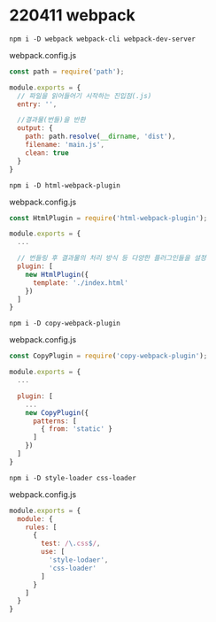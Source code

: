 # 220411 webpack

```shell
npm i -D webpack webpack-cli webpack-dev-server
```

webpack.config.js
```js
const path = require('path');

module.exports = {
  // 파일을 읽어들어기 시작하는 진입점(.js)
  entry: '',

  //결과물(번들)을 반환
  output: {
    path: path.resolve(__dirname, 'dist'),
    filename: 'main.js',
    clean: true
  }
}
```

```shell
npm i -D html-webpack-plugin
```

webpack.config.js
```js
const HtmlPlugin = require('html-webpack-plugin');

module.exports = {
  ...

  // 번들링 후 결과물의 처리 방식 등 다양한 플러그인들을 설정
  plugin: [
    new HtmlPlugin({
      template: './index.html'
    })
  ]
}
```

```shell
npm i -D copy-webpack-plugin
```

webpack.config.js
```js
const CopyPlugin = require('copy-webpack-plugin');

module.exports = {
  ...

  plugin: [
    ...
    new CopyPlugin({
      patterns: [
        { from: 'static' }
      ]
    })
  ]
}
```

```shell
npm i -D style-loader css-loader
```

webpack.config.js
```js
module.exports = {
  module: {
    rules: [
      {
        test: /\.css$/,
        use: [
          'style-lodaer',
          'css-loader'
        ]
      }
    ]
  }
}
```

